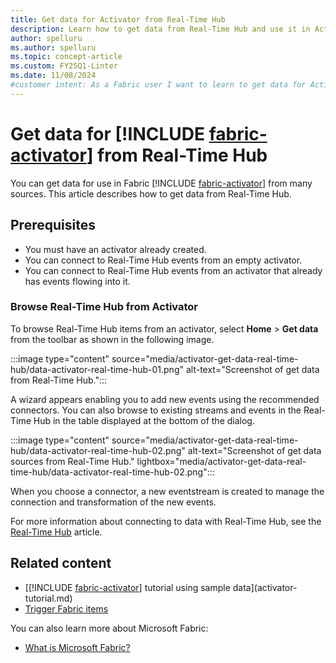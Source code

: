 ```yaml
---
title: Get data for Activator from Real-Time Hub
description: Learn how to get data from Real-Time Hub and use it in Activator to enhance your application's functionality.
author: spelluru
ms.author: spelluru
ms.topic: concept-article
ms.custom: FY25Q1-Linter
ms.date: 11/08/2024
#customer intent: As a Fabric user I want to learn to get data for Activator from Real-Time Hub.
---
```


# Get data for [!INCLUDE [fabric-activator](../includes/fabric-activator.md)] from Real-Time Hub

You can get data for use in Fabric [!INCLUDE [fabric-activator](../includes/fabric-activator.md)] from many sources. This article describes how to get data from Real-Time Hub. 

## Prerequisites

* You must have an activator already created.
* You can connect to Real-Time Hub events from an empty activator.
* You can connect to Real-Time Hub events from an activator that already has events flowing into it.

### Browse Real-Time Hub from Activator

To browse Real-Time Hub items from an activator, select **Home** > **Get data** from the toolbar as shown in the following image.

:::image type="content" source="media/activator-get-data-real-time-hub/data-activator-real-time-hub-01.png" alt-text="Screenshot of get data from Real-Time Hub.":::

A wizard appears enabling you to add new events using the recommended connectors. You can also browse to existing streams and events in the Real-Time Hub in the table displayed at the bottom of the dialog.

:::image type="content" source="media/activator-get-data-real-time-hub/data-activator-real-time-hub-02.png" alt-text="Screenshot of get data sources from Real-Time Hub." lightbox="media/activator-get-data-real-time-hub/data-activator-real-time-hub-02.png":::

When you choose a connector, a new eventstream is created to manage the connection and transformation of the new events.

For more information about connecting to data with Real-Time Hub, see the [Real-Time Hub](../../real-time-hub/real-time-hub-overview.md) article.

## Related content

* [[!INCLUDE [fabric-activator](../includes/fabric-activator.md)] tutorial using sample data](activator-tutorial.md)
* [Trigger Fabric items](activator-trigger-fabric-items.md)

You can also learn more about Microsoft Fabric:

* [What is Microsoft Fabric?](../../fundamentals/microsoft-fabric-overview.md)
